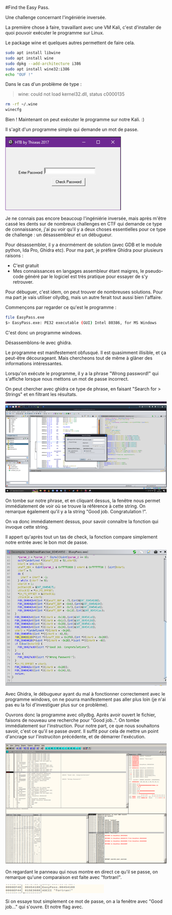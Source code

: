 #Find the Easy Pass.

Une challenge concernant l'ingéniérie inversée.

La première chose à faire, travaillant avec une VM Kali, c'est d'installer de quoi pouvoir exécuter le programme sur Linux.

Le package wine et quelques autres permettent de faire cela.

```sh
sudo apt install libwine
sudo apt install wine
sudo dpkg --add-architecture i386
sudo apt install wine32:i386
echo "OUF !"
```

Dans le cas d'un problème de type :

> wine: could not load kernel32.dll, status c0000135

```sh
rm -rf ~/.wine 
winecfg
```

Bien ! Maintenant on peut exécuter le programme sur notre Kali. :)

Il s'agit d'un programme simple qui demande un mot de passe.

![ep1](https://github.com/0xbatche/HTB/blob/057f7cd112c95228328754edcd4ce672bc8e4393/challenges/Reversing/imgs/chall_find_the_easy_pass_1.PNG)

Je ne connais pas encore beaucoup l'ingéniérie inversée, mais après m'être cassé les dents sur de nombreux challenges en CTF qui demande ce type de connaissance, j'ai pu voir qu'il y a deux choses essentielles pour ce type de challenge : un désassembleur et un débugueur.

Pour désassembler, il y a énormément de solution (avec GDB et le module python, Ida Pro, Ghidra etc). Pour ma part, je préfère Ghidra pour plusieurs raisons :

- C'est gratuit
- Mes connaissances en langages assembleur étant maigres, le pseudo-code généré par le logiciel est très pratique pour essayer de s'y retrouver.

Pour débuguer, c'est idem, on peut trouver de nombreuses solutions. Pour ma part je vais utiliser ollydbg, mais un autre ferait tout aussi bien l'affaire.

Commençons par regarder ce qu'est le programme :

```sh
file EasyPass.exe
$> EasyPass.exe: PE32 executable (GUI) Intel 80386, for MS Windows
```

C'est donc un programme windows.

Désassemblons-le avec ghidra.

Le programme est manifestement obfusqué. Il est quasimment illisible, et ça peut-être décourageant. Mais chercheons tout de même à glâner des informations intéressantes.

Lorsqu'on exécute le programme, il y a la phrase "Wrong password!" qui s'affiche lorsque nous mettons un mot de passe incorrect.

On peut chercher avec ghidra ce type de phrase, en faisant "Search for > Strings" et en filtrant les résultats.

![ep2](https://github.com/0xbatche/HTB/blob/8baf7ceed976200d34c676949e2940b3ebb448f3/challenges/Reversing/imgs/chall_find_the_easy_pass_2.png)

On tombe sur notre phrase, et en cliquant dessus, la fenêtre nous permet immédiatement de voir où se trouve la référence à cette string. On remarque également qu'il y a la string "Good job. Congratulation !".

On va donc immédiatement dessus, pour savoir connaître la fonction qui invoque cette string.

Il appert qu'après tout un tas de check, la fonction compare simplement notre entrée avec le bon mot de passe.

![ep3](https://github.com/0xbatche/HTB/blob/8baf7ceed976200d34c676949e2940b3ebb448f3/challenges/Reversing/imgs/chall_find_the_easy_pass_3.PNG)

Avec Ghidra, le débugueur ayant du mal à fonctionner correctement avec le programme windows, on ne pourra manifestement pas aller plus loin (je n'ai pas eu la foi d'investiguer plus sur ce problème).

Ouvrons donc la programme avec ollydbg. Après avoir ouvert le fichier, faisons de nouveau une recherche pour  "Good job..". On tombe immédiatement sur l'instruction. Pour notre part, ce que nous souhaitons savoir, c'est ce qu'il se passe _avant_. Il suffit pour cela de mettre un point d'ancrage sur l'instruciton précédente, et de démarrer l'exécution.

![ep4](https://github.com/0xbatche/HTB/blob/8baf7ceed976200d34c676949e2940b3ebb448f3/challenges/Reversing/imgs/chall_find_the_easy_pass_4.PNG)

On regardant le panneau qui nous montre en direct ce qu'il se passe, on remarque qu'une comparaison est faite avec "fortran!".

![ep5](https://github.com/0xbatche/HTB/blob/8baf7ceed976200d34c676949e2940b3ebb448f3/challenges/Reversing/imgs/chall_find_the_easy_pass_5.PNG)

Si on essaye tout simplement ce mot de passe, on a la fenêtre avec "Good job..." qui s'ouvre. Et notre flag avec.
